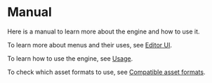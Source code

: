 # Manual

Here is a manual to learn more about the engine and how to use it.

To learn more about menus and their uses, see [Editor UI](./editor_ui/editor_ui.md).

To learn how to use the engine, see [Usage](./usage/usage.md).

To check which asset formats to use, see [Compatible asset formats](./compatible_asset_formats.md).